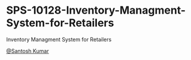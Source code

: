 # SPS-10128-Inventory-Managment-System-for-Retailers
Inventory Managment System for Retailers

[@Santosh Kumar](https://www.github.com/kumarsantosh22 'Click here to visit my profile.')
